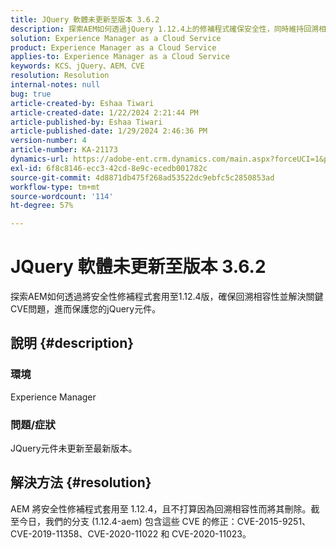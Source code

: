 ```yaml
---
title: JQuery 軟體未更新至版本 3.6.2
description: 探索AEM如何透過jQuery 1.12.4上的修補程式確保安全性，同時維持回溯相容性。
solution: Experience Manager as a Cloud Service
product: Experience Manager as a Cloud Service
applies-to: Experience Manager as a Cloud Service
keywords: KCS、jQuery、AEM、CVE
resolution: Resolution
internal-notes: null
bug: true
article-created-by: Eshaa Tiwari
article-created-date: 1/22/2024 2:21:44 PM
article-published-by: Eshaa Tiwari
article-published-date: 1/29/2024 2:46:36 PM
version-number: 4
article-number: KA-21173
dynamics-url: https://adobe-ent.crm.dynamics.com/main.aspx?forceUCI=1&pagetype=entityrecord&etn=knowledgearticle&id=aa4f3d8c-31b9-ee11-a569-6045bd006b3d
exl-id: 6f8c8146-ecc3-42cd-8e9c-ecedb001782c
source-git-commit: 4d8871db475f268ad53522dc9ebfc5c2850853ad
workflow-type: tm+mt
source-wordcount: '114'
ht-degree: 57%

---
```


# JQuery 軟體未更新至版本 3.6.2


探索AEM如何透過將安全性修補程式套用至1.12.4版，確保回溯相容性並解決關鍵CVE問題，進而保護您的jQuery元件。

## 說明 {#description}


### <b>環境</b>

Experience Manager

### <b>問題/症狀</b>

JQuery元件未更新至最新版本。


## 解決方法 {#resolution}


AEM 將安全性修補程式套用至 1.12.4，且不打算因為回溯相容性而將其刪除。截至今日，我們的分支 (1.12.4-aem) 包含這些 CVE 的修正：CVE-2015-9251、CVE-2019-11358、CVE-2020-11022 和 CVE-2020-11023。
